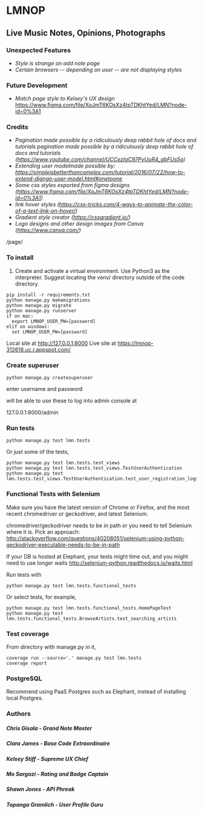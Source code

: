 # LMNOP

## Live Music Notes, Opinions, Photographs

### Unexpected Features
- *Style is strange on add note page*
- *Certain browsers -- depending on user -- are not displaying styles*

### Future Development
- *Match page style to Kelsey's UX design*
https://www.figma.com/file/XoJmT6KOsXz4tpTDKhtYed/LMN?node-id=0%3A1

### Credits
- *Pagination made possible by a ridiculously deep rabbit hole of docs and tutorials pagination
 made possible by a ridiculously deep rabbit hole of docs and tutorials 
 (https://www.youtube.com/channel/UCCezIgC97PvUuR4_gbFUs5g)*
- *Extending user modelmade possible by:
https://simpleisbetterthancomplex.com/tutorial/2016/07/22/how-to-extend-django-user-model.html#onetoone*
- *Some css styles exported from figma designs
(https://www.figma.com/file/XoJmT6KOsXz4tpTDKhtYed/LMN?node-id=0%3A1)*
- *link hover styles
(https://css-tricks.com/4-ways-to-animate-the-color-of-a-text-link-on-hover/)*
- *Gradient style creator (https://cssgradient.io/)*
- *Logo designs and other design images from Canva (https://www.canva.com/)*

/page/

### To install

1. Create and activate a virtual environment. Use Python3 as the interpreter. Suggest locating the venv/ directory outside of the code directory.

```
pip install -r requirements.txt
python manage.py makemigrations
python manage.py migrate
python manage.py runserver
if on mac:
  export LMNOP_USER_PW=[password]
elif on windows:
  set LMNOP_USER_PW=[password]
```

Local site at
http://127.0.0.1:8000
Live site at
https://lmnop-312618.uc.r.appspot.com/

### Create superuser

`python manage.py createsuperuser`

enter username and password

will be able to use these to log into admin console at

127.0.0.1:8000/admin


### Run tests


```
python manage.py test lmn.tests
```

Or just some of the tests,

```
python manage.py test lmn.tests.test_views
python manage.py test lmn.tests.test_views.TestUserAuthentication
python manage.py test lmn.tests.test_views.TestUserAuthentication.test_user_registration_logs_user_in
```


### Functional Tests with Selenium

Make sure you have the latest version of Chrome or Firefox, and the most recent chromedriver or geckodriver, and latest Selenium.

chromedriver/geckodriver needs to be in path or you need to tell Selenium where it is. Pick an approach: http://stackoverflow.com/questions/40208051/selenium-using-python-geckodriver-executable-needs-to-be-in-path

If your DB is hosted at Elephant, your tests might time out, and you might need to use longer waits http://selenium-python.readthedocs.io/waits.html

Run tests with

```
python manage.py test lmn.tests.functional_tests
```

Or select tests, for example,
```
python manage.py test lmn.tests.functional_tests.HomePageTest
python manage.py test lmn.tests.functional_tests.BrowseArtists.test_searching_artists
```


### Test coverage

From directory with manage.py in it,

```
coverage run --source='.' manage.py test lmn.tests
coverage report
```

### PostgreSQL

Recommend using PaaS Postgres such as Elephant, instead of installing local Postgres.

### Authors
##### Chris Gisala - Grand Note Master
##### Clara James - Base Code Extraordinaire
##### Kelsey Stiff - Supreme UX Chief
##### Mo Sargazi - Rating and Badge Captain
##### Shawn Jones - API Phreak
##### Topanga Gramlich - User Profile Guru
